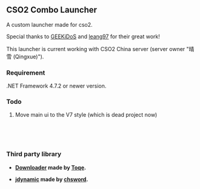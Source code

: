## CSO2 Combo Launcher

A custom launcher made for cso2.

Special thanks to [GEEKiDoS](https://github.com/GEEKiDoS) and [leang97](https://github.com/leang97) for their great work!

This launcher is current working with CSO2 China server (server owner "晴雪 (Qingxue)").

### Requirement
.NET Framework 4.7.2 or newer version.

### Todo
1. Move main ui to the V7 style (which is dead project now)

⁧

⁧

### Third party library

- **[Downloader](https://github.com/Toqe/Downloader) made by [Toqe](https://github.com/Toqe).**

- **[jdynamic](https://github.com/chsword/jdynamic) made by [chsword](https://github.com/chsword).**